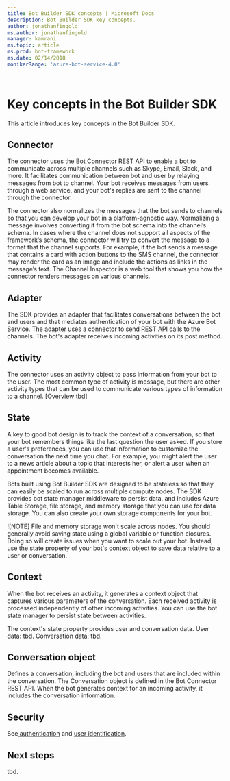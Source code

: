 ```yaml
---
title: Bot Builder SDK concepts | Microsoft Docs
description: Bot Builder SDK key concepts.
author: jonathanfingold
ms.author: jonathanfingold
manager: kamrani
ms.topic: article
ms.prod: bot-framework
ms.date: 02/14/2018
monikerRange: 'azure-bot-service-4.0'

---
```


# Key concepts in the Bot Builder SDK
This article introduces key concepts in the Bot Builder SDK.

## Connector
The connector uses the Bot Connector REST API to enable a bot to communicate across multiple channels such as Skype, Email, Slack, and more. It facilitates communication between bot and user by relaying messages from bot to channel. Your bot receives messages from users through a web service, and your bot's replies are sent to the channel through the connector.

The connector also normalizes the messages that the bot sends to channels so that you can develop your bot in a platform-agnostic way. Normalizing a message involves converting it from the bot schema into the channel’s schema. In cases where the channel does not support all aspects of the framework’s schema, the connector will try to convert the message to a format that the channel supports. For example, if the bot sends a message that contains a card with action buttons to the SMS channel, the connector may render the card as an image and include the actions as links in the message’s text. The Channel Inspector is a web tool that shows you how the connector renders messages on various channels.

## Adapter

The SDK provides an adapter that facilitates conversations between the bot and users and that mediates authentication of your bot with the Azure Bot Service. The adapter uses a connector to send REST API calls to the channels.
The bot's adapter receives incoming activities on its post method.

## Activity

The connector uses an activity object to pass information from your bot to the user. The most common type of activity is message, but there are other activity types that can be used to communicate various types of information to a channel. [Overview tbd]

## State

A key to good bot design is to track the context of a conversation, so that your bot remembers things like the last question the user asked.
If you store a user's preferences, you can use that information to customize the conversation the next time you chat. For example, you might alert the user to a news article about a topic that interests her, or alert a user when an appointment becomes available. 

Bots built using Bot Builder SDK are designed to be stateless so that they can easily be scaled to run across multiple compute nodes.
The SDK provides bot state manager middleware to persist data, and includes Azure Table Storage, file storage, and memory storage that you can use for data storage.
You can also create your own storage components for your bot.

![NOTE] File and memory storage won't scale across nodes.
You should generally avoid saving state using a global variable or function closures.
Doing so will create issues when you want to scale out your bot.
Instead, use the state property of your bot's context object to save data relative to a user or conversation.

## Context

When the bot receives an activity, it generates a context object that captures various parameters of the conversation. Each received activity is processed independently of other incoming activities. You can use the bot state manager to persist state between activities.

The context's state property provides user and conversation data. 
User data: tbd. 
Conversation data: tbd.

## Conversation object

Defines a conversation, including the bot and users that are included within the conversation.
The Conversation object is defined in the Bot Connector REST API.
When the bot generates context for an incoming activity, it includes the conversation information.



## Security

See[ authentication](#) and [user identification](#).

## Next steps

tbd.
